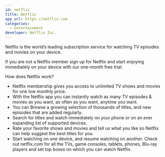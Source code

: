 ```yaml
---
id: netflix
title: Netflix
app_url: https://netflix.com
categories:
  - entertainment
developer: Netflix Inc.
---
```

Netflix is the world’s leading subscription service for watching TV episodes and movies on your device.

If you are not a Netflix member sign up for Netflix and start enjoying immediately on your device with our one-month free trial.

How does Netflix work?

- Netflix membership gives you access to unlimited TV shows and movies for one low monthly price.
- With the Netflix app you can instantly watch as many TV episodes & movies as you want, as often as you want, anytime you want.
- You can Browse a growing selection of thousands of titles, and new episodes that are added regularly.
- Search for titles and watch immediately on your phone or on an ever expanding list of supported devices.
- Rate your favorite shows and movies and tell us what you like so Netflix can help suggest the best titles for you.
- Start watching on one device, and resume watching on another. Check out netflix.com for all the TVs, game consoles, tablets, phones, Blu-ray players and set top boxes on which you can watch Netflix.
